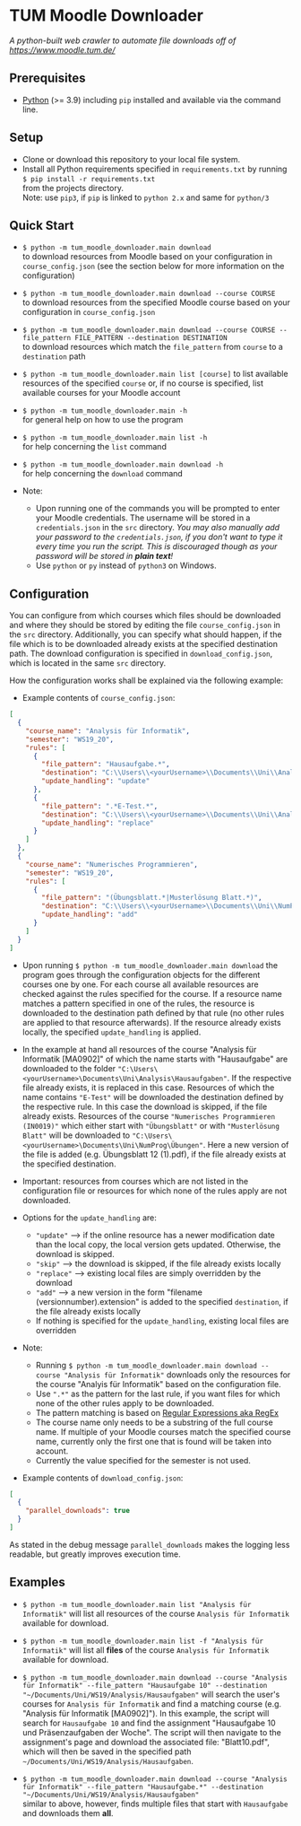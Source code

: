 # TUM Moodle Downloader

*A python-built web crawler to automate file downloads off of
https://www.moodle.tum.de/*

Prerequisites
---

* [Python](https://www.python.org/) (>= 3.9) including `pip` installed and available via the command line.

Setup
---

* Clone or download this repository to your local file system.
* Install all Python requirements specified in `requirements.txt` by running  
  `$ pip install -r requirements.txt`  
  from the projects directory.  
  Note: use `pip3`, if `pip` is linked to `python 2.x`
  and same for `python/3`

Quick Start
---
* `$ python -m tum_moodle_downloader.main download`  
to download resources from Moodle based on 
your configuration in `course_config.json` 
(see the section below for more information on the configuration)


* `$ python -m tum_moodle_downloader.main download --course COURSE`  
to download resources from the specified Moodle course based on 
your configuration in `course_config.json`


* `$ python -m tum_moodle_downloader.main download --course COURSE --file_pattern FILE_PATTERN --destination DESTINATION`  
to
download resources which match the `file_pattern` from `course` to a `destination` path


* `$ python -m tum_moodle_downloader.main list [course]`
to list available resources of the specified `course` or, if no course is specified, list available courses for your
Moodle account


* `$ python -m tum_moodle_downloader.main -h`  
for general help on how to use the program


* `$ python -m tum_moodle_downloader.main list -h`  
for help concerning the `list` command


* `$ python -m tum_moodle_downloader.main download -h`  
for help concerning the `download` command


* Note:
    * Upon running one of the commands you will be prompted to enter your Moodle credentials.
    The username will be stored in a `credentials.json` in the `src` directory.
    _You may also manually add your password to the `credentials.json`, 
    if you don't want to type it every time you run the script.
    This is discouraged though as your password will be stored in **plain text**!_
    * Use `python` or `py` instead of `python3` on Windows.

Configuration
---
You can configure from which courses which files should be downloaded and
where they should be stored by editing the file `course_config.json` in the `src` directory. Additionally, you can
specify what should happen, if the file which is to be downloaded already exists at the specified destination path.
The download configuration is specified in `download_config.json`, which is located in the same `src` directory.

How the configuration works shall be explained via the following example:
* Example contents of `course_config.json`:
```json
[
  {
    "course_name": "Analysis für Informatik",
    "semester": "WS19_20",
    "rules": [
      {
        "file_pattern": "Hausaufgabe.*",
        "destination": "C:\\Users\\<yourUsername>\\Documents\\Uni\\Analysis\\Hausaufgaben",
        "update_handling": "update"
      },
      {
        "file_pattern": ".*E-Test.*",
        "destination": "C:\\Users\\<yourUsername>\\Documents\\Uni\\Analysis\\E-Tests",
        "update_handling": "replace"
      }
    ]
  },
  {
    "course_name": "Numerisches Programmieren",
    "semester": "WS19_20",
    "rules": [
      {
        "file_pattern": "(Übungsblatt.*|Musterlösung Blatt.*)",
        "destination": "C:\\Users\\<yourUsername>\\Documents\\Uni\\NumProg\\Übungen\\",
        "update_handling": "add"
      }
    ]
  }
]
```

* Upon running `$ python -m tum_moodle_downloader.main download` the program goes through the configuration objects for the different
  courses one by one. For each course all available resources are checked against the rules specified for the course. If
  a resource name matches a pattern specified in one of the rules, the resource is downloaded to the destination path
  defined by that rule (no other rules are applied to that resource afterwards). If the resource already exists locally,
  the specified `update_handling` is applied.
* In the example at hand all resources of the course "Analysis für Informatik [MA0902]" of which the name starts with
  "Hausaufgabe" are downloaded to the folder `"C:\Users\<yourUsername>\Documents\Uni\Analysis\Hausaufgaben"`. If the
  respective file already exists, it is replaced in this case. Resources of which the name contains `"E-Test"` will be
  downloaded the destination defined by the respective rule. In this case the download is skipped, if the file already
  exists. Resources of the course `"Numerisches Programmieren (IN0019)"` which either start with `"Übungsblatt"`
  or with `"Musterlösung Blatt"` will be downloaded to `"C:\Users\<yourUsername>\Documents\Uni\NumProg\Übungen"`. Here a
  new version of the file is added (e.g. Übungsblatt 12 (1).pdf), if the file already exists at the specified
  destination.
* Important: resources from courses which are not listed in the configuration file or resources for which none of the
  rules apply are not downloaded.
* Options for the `update_handling` are:
    * `"update"` --> if the online resource has a newer modification date than the local copy, the local version gets updated. Otherwise, the download is skipped.
    * `"skip"` --> the download is skipped, if the file already exists locally
    * `"replace"` --> existing local files are simply overridden by the download
    * `"add"` --> a new version in the form "filename (versionnumber).extension" is added to the
          specified `destination`, if the file already exists locally
    * If nothing is specified for the `update_handling`, existing local files are overridden
* Note:
    * Running `$ python -m tum_moodle_downloader.main download --course "Analysis für Informatik"` downloads only the resources for the course
      "Analyis für Informatik" based on the configuration file.
    * Use `".*"` as the pattern for the last rule, if you want files for which none of the other rules apply to be
      downloaded.
    * The pattern matching is based on [Regular Expressions aka RegEx](https://en.wikipedia.org/wiki/Regular_expression)
    * The course name only needs to be a substring of the full course name. If multiple of your Moodle courses match the
      specified course name, currently only the first one that is found will be taken into account.
    * Currently the value specified for the semester is not used.


* Example contents of `download_config.json`:
```json
[
  {
    "parallel_downloads": true
  }
]
```
As stated in the debug message `parallel_downloads` makes the logging less readable, but greatly improves execution time.


Examples
---

* `$ python -m tum_moodle_downloader.main list "Analysis für Informatik"`
  will list all resources of the course `Analysis für Informatik` available for download.
* `$ python -m tum_moodle_downloader.main list -f "Analysis für Informatik"`
  will list all **files** of the course `Analysis für Informatik` available for download.

* `$ python -m tum_moodle_downloader.main download --course "Analysis für Informatik" --file_pattern "Hausaufgabe 10" --destination "~/Documents/Uni/WS19/Analysis/Hausaufgaben"`
  will search the user's courses for `Analysis für Informatik`
  and find a matching course (e.g. "Analysis für Informatik [MA0902]"). In this example, the script will search
  for `Hausaufgabe 10` and find the assignment "Hausaufgabe 10 und Präsenzaufgaben der Woche". The script will then
  navigate to the assignment's page and download the associated file: "Blatt10.pdf", which will then be saved in the
  specified path `~/Documents/Uni/WS19/Analysis/Hausaufgaben`.

* `$ python -m tum_moodle_downloader.main download --course "Analysis für Informatik" --file_pattern "Hausaufgabe.*" --destination "~/Documents/Uni/WS19/Analysis/Hausaufgaben"`  
  similar to above, however, finds multiple files that start with `Hausaufgabe` and downloads them **all**.
